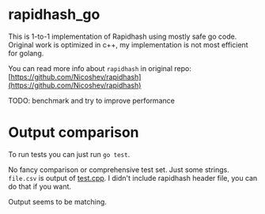 # rapidhash_go

This is 1-to-1 implementation of Rapidhash using mostly safe go code. Original work is optimized in c++, my implementation is not most efficient for golang.

You can read more info about `rapidhash` in original repo: [https://github.com/Nicoshev/rapidhash](https://github.com/Nicoshev/rapidhash)

TODO: benchmark and try to improve performance

# Output comparison

To run tests you can just run `go test`.

No fancy comparison or comprehensive test set. Just some strings.
`file.csv` is output of [test.cpp](test.cpp). I didn't include rapidhash header file, you can do that if you want.

Output seems to be matching.
